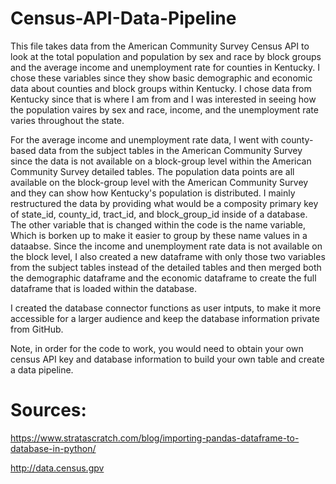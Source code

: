 # Census-API-Data-Pipeline

This file takes data from the American Community Survey Census API to look at the total population and population by sex and race by block groups and the average income and unemployment rate for counties in Kentucky. I chose these variables since they show basic demographic and economic data about counties and block groups within Kentucky. I chose data from Kentucky since that is where I am from and I was interested in seeing how the population vaires by sex and race, income, and the unemployment rate varies throughout the state. 

For the average income and unemployment rate data, I went with county-based data from the subject tables in the American Community Survey since the data is not available on a block-group level within the American Community Survey detailed tables. The population data points are all available on the block-group level with the American Community Survey and they can show how Kentucky's population is distributed. I mainly restructured the data by providing what would be a composity primary key of state_id, county_id, tract_id, and block_group_id inside of a database. The other variable that is changed within the code is the name variable, Which is borken up to make it easier to group by these name values in a dataabse. Since the income and unemployment rate data is not available on the block level, I also created a new dataframe with only those two variables from the subject tables instead of the detailed tables and then merged both the demographic dataframe and the economic dataframe to create the full dataframe that is loaded within the database.

I created the database connector functions as user intputs, to make it more accessible for a larger audience and keep the database information private from GitHub.

Note, in order for the code to work, you would need to obtain your own census API key and database information to build your own table and create a data pipeline.

# Sources:
https://www.stratascratch.com/blog/importing-pandas-dataframe-to-database-in-python/

http://data.census.gpv
